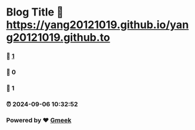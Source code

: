 # Blog Title :link: https://yang20121019.github.io/yang20121019.github.to 
### :page_facing_up: [1](https://yang20121019.github.io/yang20121019.github.to/tag.html) 
### :speech_balloon: 0 
### :hibiscus: 1 
### :alarm_clock: 2024-09-06 10:32:52 
### Powered by :heart: [Gmeek](https://github.com/Meekdai/Gmeek)
